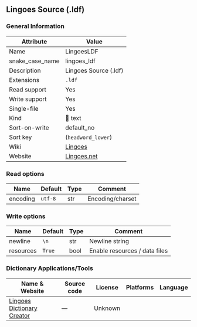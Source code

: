 Lingoes Source (.ldf)
---------------------

### General Information

| Attribute       | Value                                                               |
|-----------------|---------------------------------------------------------------------|
| Name            | LingoesLDF                                                          |
| snake_case_name | lingoes_ldf                                                         |
| Description     | Lingoes Source (.ldf)                                               |
| Extensions      | `.ldf`                                                              |
| Read support    | Yes                                                                 |
| Write support   | Yes                                                                 |
| Single-file     | Yes                                                                 |
| Kind            | 📝 text                                                             |
| Sort-on-write   | default_no                                                          |
| Sort key        | \(`headword_lower`\)                                                |
| Wiki            | [Lingoes](https://en.wikipedia.org/wiki/Lingoes)                    |
| Website         | [Lingoes.net](http://www.lingoes.net/en/dictionary/dict_format.php) |

### Read options

| Name     | Default | Type | Comment          |
|----------|---------|------|------------------|
| encoding | `utf-8` | str  | Encoding/charset |

### Write options

| Name      | Default | Type | Comment                       |
|-----------|---------|------|-------------------------------|
| newline   | `\n`    | str  | Newline string                |
| resources | `True`  | bool | Enable resources / data files |

### Dictionary Applications/Tools

| Name & Website                                                                     | Source code | License | Platforms | Language |
|------------------------------------------------------------------------------------|-------------|---------|-----------|----------|
| [Lingoes Dictionary Creator](http://www.lingoes.net/en/dictionary/dict_format.php) | ―           | Unknown |           |          |
